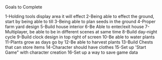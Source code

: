 Goals to Complete

1-Holding tools display area it will effect
2-Being able to effect the ground, start by being able to till
3-Being able to plan seeds in the ground
4-Proper farm yard design
5-Build house interior
6-Be Able to enter/exit house
7-Multiplayer, be able to be in different scenes at same time
8-Build day-night cycle
9-Build clock design in top right of screen
10-Be able to water plants
11-Plants grow as days go by
12-Be able to harvest plants
13-Build Chests that can store items
14-Character should have clothes
15-Set up 'Start Game" with character creation
16-Set up a way to save game data

